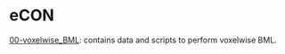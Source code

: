 # eCON

[00-voxelwise_BML](https://github.com/chirag90in/eCON/tree/master/00-voxelwise_BML): contains data and scripts to perform voxelwise BML.
